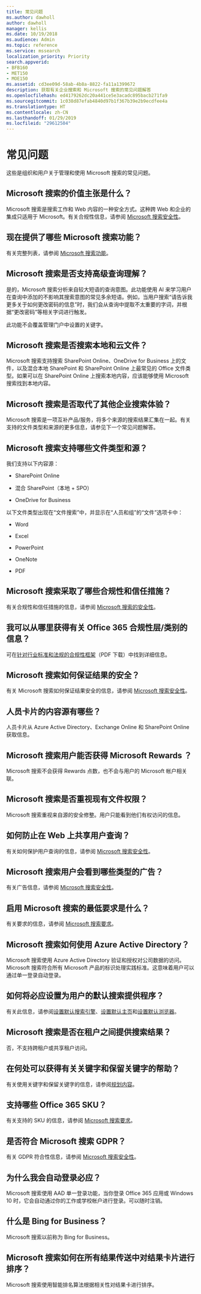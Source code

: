 ```yaml
---
title: 常见问题
ms.author: dawholl
author: dawholl
manager: kellis
ms.date: 10/19/2018
ms.audience: Admin
ms.topic: reference
ms.service: mssearch
localization_priority: Priority
search.appverid:
- BFB160
- MET150
- MOE150
ms.assetid: cd3ee09d-58ab-4b8a-8822-fa11a1399672
description: 获取有关企业搜索和 Microsoft 搜索的常见问题解答
ms.openlocfilehash: ed4179262dc20a441ce5e3acadc895bacb271fa9
ms.sourcegitcommit: 1c038d87efab4840d97b1f367b39e2b9ecdfee4a
ms.translationtype: HT
ms.contentlocale: zh-CN
ms.lasthandoff: 01/29/2019
ms.locfileid: "29612504"
---
```

# <a name="faqs"></a>常见问题

这些是组织和用户关于管理和使用 Microsoft 搜索的常见问题。
  
## <a name="whats-the-value-proposition-for-microsoft-search"></a>Microsoft 搜索的价值主张是什么？

Microsoft 搜索是搜索工作和 Web 内容的一种安全方式。这种跨 Web 和企业的集成只适用于 Microsoft。有关合规性信息，请参阅 [Microsoft 搜索安全性](security.md)。
  
## <a name="what-microsoft-search-features-are-available-now"></a>现在提供了哪些 Microsoft 搜索功能？

有关完整列表，请参阅 [Microsoft 搜索功能](features.md)。
  
## <a name="does-microsoft-search-support-advanced-query-understanding"></a>Microsoft 搜索是否支持高级查询理解？

是的，Microsoft 搜索分析来自较大短语的查询意图。此功能使用 AI 来学习用户在查询中添加的不影响其搜索意图的常见多余短语。例如，当用户搜索“请告诉我更多关于如何更改密码的信息”时，我们会从查询中提取不太重要的字词，并根据“更改密码”等相关字词进行触发。
  
此功能不会覆盖管理门户中设置的关键字。
  
## <a name="does-microsoft-search-search-for-files-on-premises-as-well-as-the-cloud"></a>Microsoft 搜索是否搜索本地和云文件？

Microsoft 搜索支持搜索 SharePoint Online、OneDrive for Business 上的文件，以及混合本地 SharePoint 和 SharePoint Online 上最常见的 Office 文件类型。如果可以在 SharePoint Online 上搜索本地内容，应该能够使用 Microsoft 搜索找到本地内容。 
  
## <a name="does-microsoft-search-replace-other-enterprise-search-experiences"></a>Microsoft 搜索是否取代了其他企业搜索体验？

Microsoft 搜索是一项互补产品/服务，将多个来源的搜索结果汇集在一起。有关支持的文件类型和来源的更多信息，请参见下一个常见问题解答。
  
## <a name="what-file-types-and-sources-does-microsoft-search-support"></a>Microsoft 搜索支持哪些文件类型和源？

我们支持以下内容源：
  
- SharePoint Online
    
- 混合 SharePoint（本地 + SPO）
    
- OneDrive for Business
    
以下文件类型出现在“文件搜索”中，并显示在“人员和组”的“文件”选项卡中：
  
- Word
    
- Excel
    
- PowerPoint
    
- OneNote
    
- PDF
    
## <a name="what-compliance-and-trust-measures-are-in-place-for-microsoft-search"></a>Microsoft 搜索采取了哪些合规性和信任措施？

有关合规性和信任措施的信息，请参阅 [Microsoft 搜索的安全性](security.md)。
  
## <a name="where-can-i-get-info-about-office-365-compliance-tierscategories"></a>我可以从哪里获得有关 Office 365 合规性层/类别的信息？

可在[针对行业标准和法规的合规性框架](https://download.microsoft.com/download/B/2/7/B27B3EF3-8849-4C18-8BA4-5AD755728620/Compliance%20Framework_customer%20guidance.pdf)（PDF 下载）中找到详细信息。 
  
## <a name="how-does-microsoft-search-keep-results-secure"></a>Microsoft 搜索如何保证结果的安全？

有关 Microsoft 搜索如何保证结果安全的信息，请参阅 [Microsoft 搜索安全性](security.md)。
  
## <a name="what-are-the-content-sources-for-the-people-card"></a>人员卡片的内容源有哪些？

人员卡片从 Azure Active Directory、Exchange Online 和 SharePoint Online 获取信息。
  
## <a name="do-microsoft-search-users-earn-microsoft-rewards"></a>Microsoft 搜索用户能否获得 Microsoft Rewards ？

Microsoft 搜索不会获得 Rewards 点数，也不会与用户的 Microsoft 帐户相关联。
  
## <a name="does-microsoft-search-respect-existing-file-permissions"></a>Microsoft 搜索是否重视现有文件权限？

Microsoft 搜索重视来自源的安全修整。用户只能看到他们有权访问的信息。
  
## <a name="how-are-user-queries-protected-from-sharing-on-the-web"></a>如何防止在 Web 上共享用户查询？

有关如何保护用户查询的信息，请参阅 [Microsoft 搜索安全性](security.md)。
  
## <a name="what-types-of-advertising-do-microsoft-search-users-see"></a>Microsoft 搜索用户会看到哪些类型的广告？

有关广告信息，请参阅 [Microsoft 搜索安全性](security.md)。
  
## <a name="what-are-the-minimum-requirements-to-enable-microsoft-search"></a>启用 Microsoft 搜索的最低要求是什么？

有关要求的信息，请参阅 [Microsoft 搜索要求](requirements.md)。
  
## <a name="how-does-microsoft-search-use-azure-active-directory"></a>Microsoft 搜索如何使用 Azure Active Directory？

Microsoft 搜索使用 Azure Active Directory 验证和授权对公司数据的访问。Microsoft 搜索符合所有 Microsoft 产品的标识处理实践标准。这意味着用户可以通过单一登录自动登录。 
  
## <a name="how-do-i-set-bing-as-the-default-search-provider-for-my-users"></a>如何将必应设置为用户的默认搜索提供程序？

有关此信息，请参阅[设置默认搜索引擎](set-default-search-engine.md)、[设置默认主页](set-default-homepage.md)和[设置默认浏览器](set-default-browser.md)。
  
## <a name="does-microsoft-search-provide-search-results-across-tenants"></a>Microsoft 搜索是否在租户之间提供搜索结果？

否，不支持跨租户或共享租户访问。 
  
## <a name="where-can-i-get-help-with-keywords-and-reserved-keywords"></a>在何处可以获得有关关键字和保留关键字的帮助？

有关使用关键字和保留关键字的信息，请参阅[规划内容](plan-your-content.md)。
  
## <a name="which-office-365-skus-are-supported"></a>支持哪些 Office 365 SKU？

有关支持的 SKU 的信息，请参阅 [Microsoft 搜索要求](requirements.md)。
  
## <a name="is-microsoft-search-gdpr-compliant"></a>是否符合 Microsoft 搜索 GDPR？

有关 GDPR 符合性信息，请参阅 [Microsoft 搜索安全性](security.md)。
  
## <a name="why-am-i-signed-into-bing-automatically"></a>为什么我会自动登录必应？

Microsoft 搜索使用 AAD 单一登录功能，当你登录 Office 365 应用或 Windows 10 时，它会自动通过你的工作或学校帐户进行登录。可以随时注销。
  
## <a name="what-is-bing-for-business"></a>什么是 Bing for Business？

Microsoft 搜索以前称为 Bing for Business。
  
## <a name="how-does-microsoft-search-order-result-cards-in-the-all-results-carousel"></a>Microsoft 搜索如何在所有结果传送中对结果卡片进行排序？

Microsoft 搜索使用智能排名算法根据相关性对结果卡进行排序。

  

